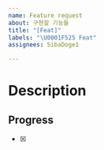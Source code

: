```yaml
---
name: Feature request
about: 구현할 기능들
title: "[Feat]"
labels: "\U0001F525 Feat"
assignees: SibaDoge1

---
```


# Description


## Progress

- [x]
